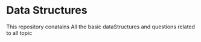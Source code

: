 # Data Structures
This repository conatains All the basic dataStructures and questions related to all topic 